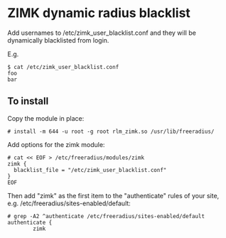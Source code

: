 ZIMK dynamic radius blacklist
=============================

Add usernames to /etc/zimk_user_blacklist.conf and they will
be dynamically blacklisted from login.

E.g.
```
$ cat /etc/zimk_user_blacklist.conf
foo
bar
```

To install
----------

Copy the module in place:
```
# install -m 644 -u root -g root rlm_zimk.so /usr/lib/freeradius/
```

Add options for the zimk module:
```
# cat << EOF > /etc/freeradius/modules/zimk
zimk {
  blacklist_file = "/etc/zimk_user_blacklist.conf"
}
EOF
```

Then add "zimk" as the first item to the "authenticate" rules of your
site, e.g. /etc/freeradius/sites-enabled/default:
```
# grep -A2 ^authenticate /etc/freeradius/sites-enabled/default 
authenticate {
        zimk
```
